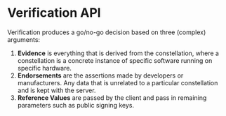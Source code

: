 # Verification API

Verification produces a go/no-go decision based on three (complex) arguments:

1. **Evidence** is everything that is derived from the constellation, where a
constellation is a concrete instance of specific software running on specific
hardware. 
1. **Endorsements** are the assertions made by developers or manufacturers.
Any data that is unrelated to a particular constellation and is kept with
the server. 
1. **Reference Values** are passed by the client and pass in remaining
parameters such as public signing keys.
